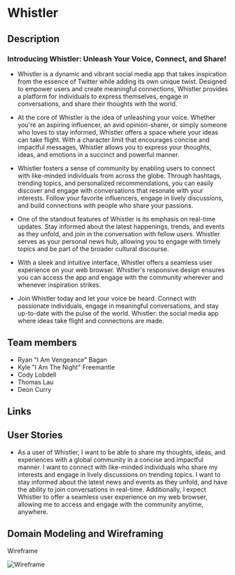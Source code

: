 # Whistler

## Description

### Introducing Whistler: Unleash Your Voice, Connect, and Share!

- Whistler is a dynamic and vibrant social media app that takes inspiration from the essence of Twitter while adding its own unique twist. Designed to empower users and create meaningful connections, Whistler provides a platform for individuals to express themselves, engage in conversations, and share their thoughts with the world.

- At the core of Whistler is the idea of unleashing your voice. Whether you're an aspiring influencer, an avid opinion-sharer, or simply someone who loves to stay informed, Whistler offers a space where your ideas can take flight. With a character limit that encourages concise and impactful messages, Whistler allows you to express your thoughts, ideas, and emotions in a succinct and powerful manner.

- Whistler fosters a sense of community by enabling users to connect with like-minded individuals from across the globe. Through hashtags, trending topics, and personalized recommendations, you can easily discover and engage with conversations that resonate with your interests. Follow your favorite influencers, engage in lively discussions, and build connections with people who share your passions.

- One of the standout features of Whistler is its emphasis on real-time updates. Stay informed about the latest happenings, trends, and events as they unfold, and join in the conversation with fellow users. Whistler serves as your personal news hub, allowing you to engage with timely topics and be part of the broader cultural discourse.

- With a sleek and intuitive interface, Whistler offers a seamless user experience on your web browser. Whistler's responsive design ensures you can access the app and engage with the community wherever and whenever inspiration strikes.

- Join Whistler today and let your voice be heard. Connect with passionate individuals, engage in meaningful conversations, and stay up-to-date with the pulse of the world. Whistler: the social media app where ideas take flight and connections are made.

## Team members

- Ryan "I Am Vengeance" Bagan
- Kyle "I Am The Night" Freemantle
- Cody Lobdell
- Thomas Lau
- Deon Curry

## Links

## User Stories

- As a user of Whistler, I want to be able to share my thoughts, ideas, and experiences with a global community in a concise and impactful manner. I want to connect with like-minded individuals who share my interests and engage in lively discussions on trending topics. I want to stay informed about the latest news and events as they unfold, and have the ability to join conversations in real-time. Additionally, I expect Whistler to offer a seamless user experience on my web browser, allowing me to access and engage with the community anytime, anywhere.

## Domain Modeling and Wireframing

Wireframe

![Wireframe](./assets/wireframeV1.jpg)

